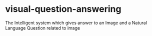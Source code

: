 # visual-question-answering
The Intelligent system which gives answer to an Image and a Natural Language Question related to image
